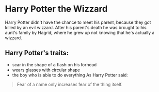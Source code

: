# Harry Potter the Wizzard
Harry Potter didn't have the chance to meet his parent, because they got killed by an evil wizzard. 
After his parent's death he was brought to his aunt's family by Hagrid, where he grew up not knowing that he's actually a wizzard. 
## Harry Potter's traits: 
* scar in the shape of a flash on his forhead 
* wears glasses with circular shape 
* the boy who is able to do everything 
As Harry Potter said: 
> Fear of a name only increases fear of the thing itself.